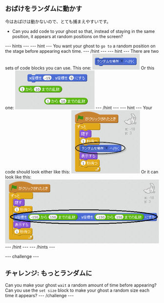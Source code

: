 ## おばけをランダムに動かす

今はおばけは動かないので、とても捕まえやすいです。

+ Can you add code to your ghost so that, instead of staying in the same position, it appears at random positions on the screen?

\--- hints \--- \--- hint \--- You want your ghost to `go to` a random position on the stage before appearing each time. \--- /hint \--- \--- hint \--- There are two sets of code blocks you can use. This one: ![screenshot](images/ghost-random-blocks-1.png) Or this one: ![screenshot](images/ghost-random-blocks-2.png) \--- /hint \--- \--- hint \--- Your code should look either like this: ![screenshot](images/ghost-random-code-1.png) Or it can look like this: ![screenshot](images/ghost-random-code-2.png) \--- /hint \--- \--- /hints \---

\--- challenge \---

## チャレンジ: もっとランダムに

Can you make your ghost `wait` a random amount of time before appearing? Can you use the `set size` block to make your ghost a random size each time it appears? \--- /challenge \---